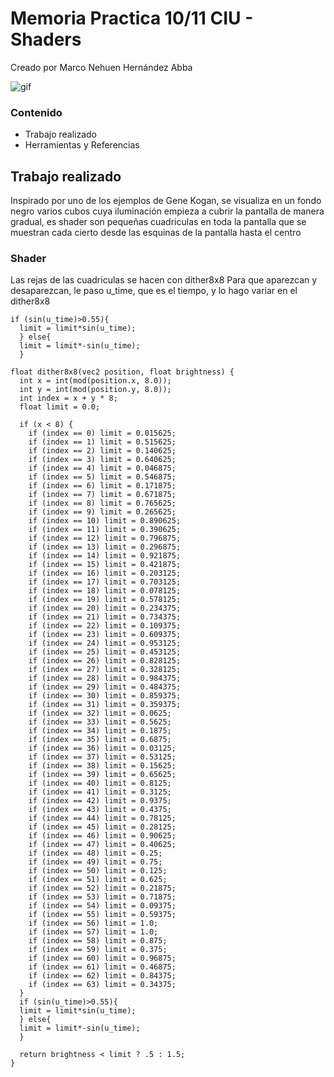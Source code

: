 # Memoria Practica 10/11 CIU - Shaders
Creado por Marco Nehuen Hernández Abba

![gif](https://user-images.githubusercontent.com/47418876/166345438-b1fe0291-39f7-4768-92e2-bacd46d61560.gif)

### Contenido
- Trabajo realizado
- Herramientas y Referencias

## Trabajo realizado
Inspirado por uno de los ejemplos de Gene Kogan, se visualiza en un fondo negro varios cubos cuya iluminación empieza a cubrir la pantalla de manera
gradual, es shader son pequeñas cuadriculas en toda la pantalla que se muestran cada cierto desde las esquinas de la pantalla hasta el centro

### Shader
Las rejas de las cuadriculas se hacen con dither8x8
Para que aparezcan y desaparezcan, le paso u_time, que es el tiempo, y lo hago variar en el dither8x8

```
if (sin(u_time)>0.55){
  limit = limit*sin(u_time);
  } else{
  limit = limit*-sin(u_time);
  }
```
```
float dither8x8(vec2 position, float brightness) {
  int x = int(mod(position.x, 8.0));
  int y = int(mod(position.y, 8.0));
  int index = x + y * 8;
  float limit = 0.0;

  if (x < 8) {
    if (index == 0) limit = 0.015625;
    if (index == 1) limit = 0.515625;
    if (index == 2) limit = 0.140625;
    if (index == 3) limit = 0.640625;
    if (index == 4) limit = 0.046875;
    if (index == 5) limit = 0.546875;
    if (index == 6) limit = 0.171875;
    if (index == 7) limit = 0.671875;
    if (index == 8) limit = 0.765625;
    if (index == 9) limit = 0.265625;
    if (index == 10) limit = 0.890625;
    if (index == 11) limit = 0.390625;
    if (index == 12) limit = 0.796875;
    if (index == 13) limit = 0.296875;
    if (index == 14) limit = 0.921875;
    if (index == 15) limit = 0.421875;
    if (index == 16) limit = 0.203125;
    if (index == 17) limit = 0.703125;
    if (index == 18) limit = 0.078125;
    if (index == 19) limit = 0.578125;
    if (index == 20) limit = 0.234375;
    if (index == 21) limit = 0.734375;
    if (index == 22) limit = 0.109375;
    if (index == 23) limit = 0.609375;
    if (index == 24) limit = 0.953125;
    if (index == 25) limit = 0.453125;
    if (index == 26) limit = 0.828125;
    if (index == 27) limit = 0.328125;
    if (index == 28) limit = 0.984375;
    if (index == 29) limit = 0.484375;
    if (index == 30) limit = 0.859375;
    if (index == 31) limit = 0.359375;
    if (index == 32) limit = 0.0625;
    if (index == 33) limit = 0.5625;
    if (index == 34) limit = 0.1875;
    if (index == 35) limit = 0.6875;
    if (index == 36) limit = 0.03125;
    if (index == 37) limit = 0.53125;
    if (index == 38) limit = 0.15625;
    if (index == 39) limit = 0.65625;
    if (index == 40) limit = 0.8125;
    if (index == 41) limit = 0.3125;
    if (index == 42) limit = 0.9375;
    if (index == 43) limit = 0.4375;
    if (index == 44) limit = 0.78125;
    if (index == 45) limit = 0.28125;
    if (index == 46) limit = 0.90625;
    if (index == 47) limit = 0.40625;
    if (index == 48) limit = 0.25;
    if (index == 49) limit = 0.75;
    if (index == 50) limit = 0.125;
    if (index == 51) limit = 0.625;
    if (index == 52) limit = 0.21875;
    if (index == 53) limit = 0.71875;
    if (index == 54) limit = 0.09375;
    if (index == 55) limit = 0.59375;
    if (index == 56) limit = 1.0;
    if (index == 57) limit = 1.0;
    if (index == 58) limit = 0.875;
    if (index == 59) limit = 0.375;
    if (index == 60) limit = 0.96875;
    if (index == 61) limit = 0.46875;
    if (index == 62) limit = 0.84375;
    if (index == 63) limit = 0.34375;
  }
  if (sin(u_time)>0.55){
  limit = limit*sin(u_time);
  } else{
  limit = limit*-sin(u_time);
  }
  
  return brightness < limit ? .5 : 1.5;
}
```
